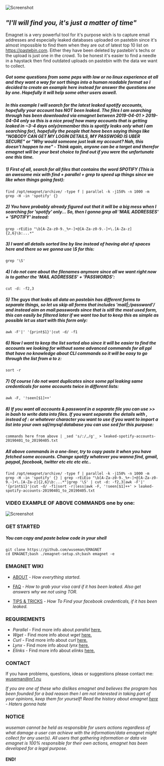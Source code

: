 ![Screenshot](https://nr1.nu/emagnet/pictures/emagnet-maskot.png)

## _"I'll will find you, it's just a matter of time"_

Emagnet is a very powerful tool for it's purpose wich is to capture email addresses and especially leaked databases uploaded on pastebin since it's almost impossible to find them when they are out of latest top 10 list on https://pastebin.com. Either they have been deleted by pastebin's techs or the upload is just one in the crowd. To be honest it's easier to find a needle in a haystack then find outdated uploads on pastebin with the data we want to collect.

##### Got some questions from some peps with low or no linux experience at all and they want a way for sort things into a human readable format so I decided to create an example here instead for answer the questions one by one. Hopefully it will help some other users aswell.

##### In this example I will search for the latest leaked spotify accounts, hopefully your account has NOT been leaked. The files I am searching through has been downloaded via emagnet between 2019-04-01 > 2019-04-04 _only_ so this is a nice proof how many accounts that is getting leaked in ~3-4 days only(remember this is spotify leaks only what I am searching for), hopefully the people that have been saying things like "NOBODY CAN GET MY LOGIN DETAILS, MY PASSWORD IS UBER SECURE" or  "Why would someone just leak my account? Nah, this doesn't happen to me" - _Think again_, anyone can be a target and therefor emagnet will be your best choice to find out if you were the unfortunate one this time.

##### 1) First of all, search for all files that contains the word _SPOTIFY_ (This is an awesome mix with find + parallel + grep to speed up things since we like when things going fast):
   
    find /opt/emagnet/archive/ -type f | parallel -k -j150% -n 1000 -m grep -H -in 'spotify' {}

##### 2) You have probably already figured out that it will be a big mess when I _searching_ for 'spotify' only... So, then I gonna grep all '_MAIL ADDRESSES_' + _'SPOTIFY'_ instead:
    
    grep -rEiEio "\b[A-Za-z0-9._%+-]+@[A-Za-z0-9.-]+\.[A-Za-z]{2,6}\b:...*"

##### 3) I want all details sorted line by line instead of having alot of spaces here and there so we gonna use \S for this:
    
    grep '\S' 

##### 4) I do not care about the filenames anymore since all we want right now is to gather the 'MAIL ADDRESSES' + 'PASSWORDS':
    
    cut -d: -f2,3

##### 5) The guys that leaks all data on pastebin has different forms to separate things, so let us skip all forms that includes 'mail|;/password'/ and instead aim on mail:passwords since that is sitll the most used form, this can easily be filtered later if we want too but to keep this as simple as possible let us start with this form only: 

    awk -F'|' '{print$1}'|cut -d/ -f1

##### 6) Now I want to keep the list sorted also since it will be easier to find the accounts we looking for without some advanced commands for all ppl that have no knowledge about CLI commands so it will be easy to go through the list from a to z:

    sort -r

##### 7) Of course I do not want duplicates since some ppl leaking same credenticals for some accounts twice in different lists:

    awk -F, '!seen[$1]++'

##### 8) If you want all accounts & password in a separate file you can use >> in bash to write data into files. If you want separate the details with , instead of : or whatever character you want to use if you want to import a list into your own sql/mysql database you can use sed for this purpose:

    commands here from above | _sed 's/:/,/g'_ > leaked-spotify-accounts-20190401_to_20190405.txt 

##### All above commands in a one-liner, try to copy paste it when you have fetched some accounts. Change spotify whatever you wanna find, gmail, paypal, facebook, twitter etc etc etc etc..

    find /opt/emagnet/archive/ -type f | parallel -k -j150% -n 1000 -m grep -H -in 'spotify' {} | grep -rEiEio "\b[A-Za-z0-9._%+-]+@[A-Za-z0-9.-]+\.[A-Za-z]{2,6}\b:...*"|grep '\S' | cut -d: -f2,3|awk -F'|' '{print$1}'|cut -d/ -f1|sort -r|less|awk -F, '!seen[$1]++' > leaked-spotify-accounts-20190401_to_20190405.txt 
    
 ### VIDEO EXAMPLE OF ABOVE COMMANDS one by one:
 
 ![Screenshot](_video/spotify-leaks.gif)


### GET STARTED

##### You can copy and paste below code in your shell 

    git clone https://github.com/wuseman/EMAGNET
    cd EMAGNET;bash ./emagnet-setup.sh;bash emagnet -e
    
### EMAGNET WIKI

- [ABOUT](https://github.com/wuseman/EMAGNET/wiki/ABOUT) - 
_How everything started._

- [FAQ](https://github.com/wuseman/EMAGNET/wiki/FAQ) - 
_How to grab your visa card if it has been leaked. Also get answers why we not using TOR._

- [TIPS & TRICKS](https://github.com/wuseman/EMAGNET/wiki) - 
_How To Find your facebook credenticals, if it has been leaked._

### REQUIREMENTS

- _Parallel_ - Find more info about _parallel_ [here.](https://www.gnu.org/software/parallel/)
- _Wget_     - Find more info about _wget_ [here.](https://www.gnu.org/software/wget/)
- _Curl_    - Find more info about _curl_ [here.](https://github.com/curl/curl)
- _Lynx_     - Find more info about _lynx_ [here.](https://lynx.browser.org/)
- _Elinks_   - Find more info about _elinks_ [here.](http://elinks.or.cz/)

### CONTACT 

  If you have problems, questions, ideas or suggestions please contact me: wuseman@nr1.nu

_If you are one of these who dislikes emagnet and believes the program has been founded for a bad reason then I am not interested in taking part of your opinions, keep them
for yourself! Read the history about emagnet [here](https://github.com/wuseman/EMAGNET/wiki/About) - Haters gonna hate_

### NOTICE

_wuseman cannot be held as responsible for users actions regardless of what damage a user can achieve with the information/data emagnet might collect for any user(s). All users that  gathering information or data via emagnet is 100% responsible for their own actions, emagnet has been developed for a legal purpose._

#### END!
